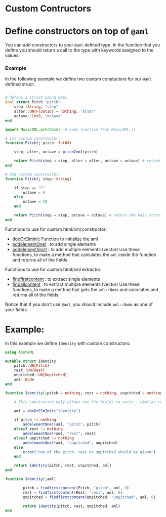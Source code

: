 # Custom Contructors

# Define constructors on top of `@aml`
You can add constructors to your `@aml` defined type. In the function that you define you should return a call to the type with keywords assigned to the values.

### Example
In the following example we define two costom constuctors for our `@aml` defined struct.
```julia

# define a struct using @aml
@aml struct Pitch "pitch"
    step::String, "step"
    alter::UN{Float16} = nothing, "alter"
    octave::Int8, "octave"
end
```
```julia
import MusicXML.pitch2xml  # some function from MusicXML.jl

# 1st custom constructor:
function Pitch(; pitch::Int64)

    step, alter, octave = pitch2xml(pitch)

    return Pitch(step = step, alter = alter, octave = octave) # return the main struct constructor with values assigned as keyword arguments
end
```
```julia
# 2nd custom constructor:
function Pitch(; step::String)

    if step == "C"
        octave = 0
    else
        octave = 10
    end

    return Pitch(step = step, octave = octave) # return the main struct constructor with values assigned as keyword arguments
end

```


Functions to use for custom html/xml constructor:
- [docOrElmInit](@ref): Function to initialize the aml
- [addelementOne!](@ref) : to add single elements
- [addelementVect!](@ref) : to add multiple elements (vector)
Use these functions, to make a method that calculates the `aml` inside the function and returns all of the fields.

Functions to use for custom html/xml extractor:
- [findfirstcontent](@ref) : to extract single elements
- [findallcontent](@ref) : to extract multiple elements (vector)
Use these functions, to make a method that gets the `aml::Node` and calculates and returns all of the fields.

Notice that if you don't use `@aml`, you should include `aml::Node` as one of your fields.

# Example:
In this example we define `Identity` with custom constructors:
```julia
using AcuteML

mutable struct Identity
    pitch::UN{Pitch}
    rest::UN{Rest}
    unpitched::UN{Unpitched}
    aml::Node
end

function Identity(;pitch = nothing, rest = nothing, unpitched = nothing)

    # This constructor only allows one the fields to exist - similar to choice element in XS

    aml = docOrElmInit("identity")

    if pitch != nothing
        addelementOne!(aml, "pitch", pitch)
    elseif rest != nothing
        addelementOne!(aml, "rest", rest)
    elseif unpitched != nothing
        addelementOne!(aml, "unpitched", unpitched)
    else
        error("one of the pitch, rest or unpitched should be given")
    end

    return Identity(pitch, rest, unpitched, aml)
end

function Identity(;aml)

        pitch = findfirstcontent(Pitch, "pitch", aml, 0)
        rest = findfirstcontent(Rest, "rest", aml, 0)
        unpitched = findfirstcontent(Unpitched, "unpitched", aml, 0)

        return Identity(pitch, rest, unpitched, aml)
end
```
